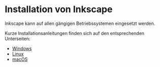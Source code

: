 # Installation von Inkscape

Inkscape kann auf allen gängigen Betriebssystemen eingesetzt werden. 

Kurze Installationsanleitungen finden sich auf den entsprechenden Unterseiten:

- [Windows](./02_02_01_01_inkscape_Installation_Windows.md)
- [Linux](./02_02_01_02_inkscape_Installation_Linux.md)
- [macOS](./02_02_01_03_inkscape_Installation_macOS.md)

